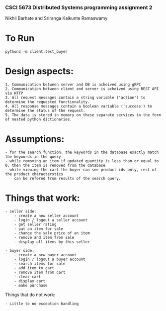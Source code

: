 
### CSCI 5673 Distributed Systems programming assignment 2

Nikhil Barhate and Sriranga Kalkunte Ramaswamy


# To Run

```
python3 -m client.test_buyer
```



# Design aspects:

    1. Communication between server and DB is acheived using gRPC
    2. Communication between client and server is acheived using REST API via HTTP
    3. All request messages contain a string variable ('action') to determine the requested functionality.
    4. All response messages contain a boolean variable ('success') to determine the status of the request.
    5. The data is stored in memory on these separate services in the form of nested python dictionaries.

# Assumptions:

    - for the search function, the keywords in the database exactly match the keywords in the query
    - while removing an item if updated quantity is less than or equal to 0, then the item is removed from the database
    - while viewing the cart the buyer can see product ids only, rest of the product characterstics 
        can be refered from results of the search query.


# Things that work:

    - seller side:
        - create a new seller account
        - login / logout a seller account
        - get seller rating
        - put an item for sale 
        - change the sale price of an item
        - remove and item from sale 
        - display all items by this seller
    
    - buyer side:
        - create a new buyer account 
        - login / logout a buyer account 
        - search items for sale 
        - add item to cart 
        - remove item from cart 
        - clear cart 
        - display cart 
        - make purchase
        


Things that do not work:

    - Little to no exception handling





